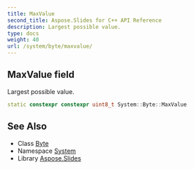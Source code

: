 ```yaml
---
title: MaxValue
second_title: Aspose.Slides for C++ API Reference
description: Largest possible value.
type: docs
weight: 40
url: /system/byte/maxvalue/
---
```

## MaxValue field


Largest possible value.

```cpp
static constexpr constexpr uint8_t System::Byte::MaxValue
```

## See Also

* Class [Byte](../)
* Namespace [System](../../)
* Library [Aspose.Slides](../../../)